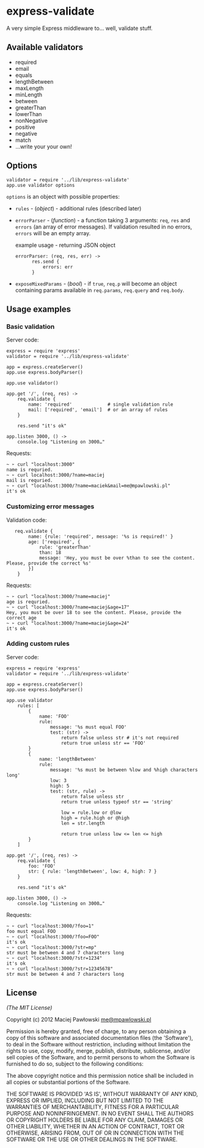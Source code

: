express-validate
================


A very simple Express middleware to… well, validate stuff.

## Available validators

* required
* email
* equals
* lengthBetween
* maxLength
* minLength
* between
* greaterThan
* lowerThan
* nonNegative
* positive
* negative
* match
* …write your your own!

## Options

```
validator = require '../lib/express-validate'
app.use validator options
```

`options` is an object with possible properties:

* `rules` - (*object*) - additional rules (described later)
* `errorParser` - (*function*) - a function taking 3 arguments: `req`, `res` and `errors` (an array of error messages). If validation resulted in no errors, `errors` will be an empty array.
  
  example usage - returning JSON object
  
  ```
  errorParser: (req, res, err) ->
		res.send {
			errors: err
		}
  ```
  
* `exposeMixedParams` - (*bool*) - if `true`, `req.p` will become an object containing params available in `req.params`, `req.query` and `req.body`.


## Usage examples

### Basic validation

Server code:

```
express = require 'express'
validator = require '../lib/express-validate'

app = express.createServer()
app.use express.bodyParser()

app.use validator()

app.get '/', (req, res) ->
	req.validate {
		name: 'required'             # single validation rule
		mail: ['required', 'email']  # or an array of rules
	}
	
	res.send "it's ok"

app.listen 3000, () ->
	console.log "Listening on 3000…"
```

Requests:

```
~ ➢ curl "localhost:3000"
name is requried.
~ ➢ curl localhost:3000/?name=maciej
mail is requried.
~ ➢ curl "localhost:3000/?name=maciek&mail=me@mpawlowski.pl"
it's ok

```

### Customizing error messages

Validation code:

```
   req.validate {
		name: {rule: 'required', message: '%s is required!' }
		age: ['required', {
			rule: 'greaterThan'
			than: 18
			message: 'Hey, you must be over %than to see the content. Please, provide the correct %s' 
		}]
	}
```

Requests:

```
~ ➢ curl "localhost:3000/?name=maciej"
age is requried.
~ ➢ curl "localhost:3000/?name=maciej&age=17"
Hey, you must be over 18 to see the content. Please, provide the correct age
~ ➢ curl "localhost:3000/?name=maciej&age=24"
it's ok
```

### Adding custom rules

Server code:

```
express = require 'express'
validator = require '../lib/express-validate'

app = express.createServer()
app.use express.bodyParser()

app.use validator
	rules: [
		{
			name: 'FOO'
			rule:
				message: '%s must equal FOO'
				test: (str) ->
					return false unless str # it's not required
					return true unless str == 'FOO'
		}
		{
			name: 'lengthBetween'
			rule:
				message: '%s must be between %low and %high characters long'
				low: 3
				high: 5
				test: (str, rule) ->
					return false unless str 
					return true unless typeof str == 'string'
					
					low = rule.low or @low
					high = rule.high or @high
					len = str.length
					
					return true unless low <= len <= high
		}
	]

app.get '/', (req, res) ->
	req.validate {
		foo: 'FOO'
		str: { rule: 'lengthBetween', low: 4, high: 7 }
	}
	
	res.send "it's ok"

app.listen 3000, () ->
	console.log "Listening on 3000…"
```

Requests:

```
~ ➢ curl "localhost:3000/?foo=1"
foo must equal FOO
~ ➢ curl "localhost:3000/?foo=FOO"
it's ok
~ ➢ curl "localhost:3000/?str=mp"
str must be between 4 and 7 characters long
~ ➢ curl "localhost:3000/?str=1234"
it's ok
~ ➢ curl "localhost:3000/?str=12345678"
str must be between 4 and 7 characters long
```


## License 

*(The MIT License)*

Copyright (c) 2012 Maciej Pawłowski <me@mpawlowski.pl>

Permission is hereby granted, free of charge, to any person obtaining a copy of this software and associated documentation files (the 'Software'), to deal in the Software without restriction, including without limitation the rights to use, copy, modify, merge, publish, distribute, sublicense, and/or sell copies of the Software, and to permit persons to whom the Software is furnished to do so, subject to the following conditions:

The above copyright notice and this permission notice shall be included in all copies or substantial portions of the Software.

THE SOFTWARE IS PROVIDED 'AS IS', WITHOUT WARRANTY OF ANY KIND, EXPRESS OR IMPLIED, INCLUDING BUT NOT LIMITED TO THE WARRANTIES OF MERCHANTABILITY, FITNESS FOR A PARTICULAR PURPOSE AND NONINFRINGEMENT. IN NO EVENT SHALL THE AUTHORS OR COPYRIGHT HOLDERS BE LIABLE FOR ANY CLAIM, DAMAGES OR OTHER LIABILITY, WHETHER IN AN ACTION OF CONTRACT, TORT OR OTHERWISE, ARISING FROM, OUT OF OR IN CONNECTION WITH THE SOFTWARE OR THE USE OR OTHER DEALINGS IN THE SOFTWARE.
